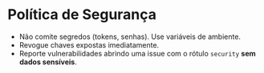 # Política de Segurança

- Não comite segredos (tokens, senhas). Use variáveis de ambiente.
- Revogue chaves expostas imediatamente.
- Reporte vulnerabilidades abrindo uma issue com o rótulo `security` **sem dados sensíveis**.
